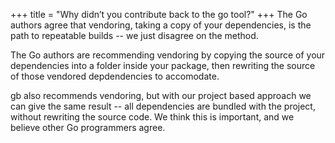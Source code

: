 +++
title = "Why didn’t you contribute back to the go tool?"
+++
The Go authors agree that vendoring, taking a copy of your dependencies, is the path to repeatable builds -- we just disagree on the method.

The Go authors are recommending vendoring by copying the source of your dependencies into a folder inside your package, then rewriting the source of those vendored depdendencies to accomodate.

gb also recommends vendoring, but with our project based approach we can give the same result -- all dependencies are bundled with the project, without rewriting the source code. We think this is important, and we believe other Go programmers agree.
